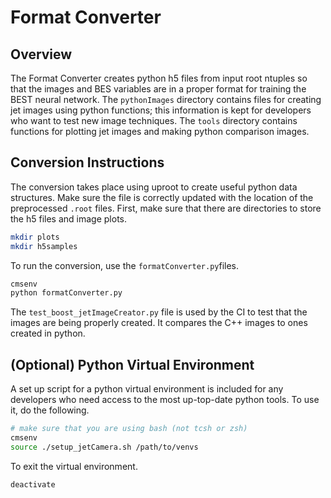 # Format Converter

## Overview

The Format Converter creates python h5 files from input root ntuples so that the images and BES variables are
in a proper format for training the BEST neural network. The `pythonImages` directory contains files for creating 
jet images using python functions; this information is kept for developers who want to test new image techniques.
The `tools` directory contains functions for plotting jet images and making python comparison images.

## Conversion Instructions

The conversion takes place using uproot to create useful python data structures. Make sure the file is correctly 
updated with the location of the preprocessed `.root` files. First, make sure that there are directories to store
the h5 files and image plots.

```bash
mkdir plots
mkdir h5samples
```

To run the conversion, use the `formatConverter.py`files. 

```bash
cmsenv
python formatConverter.py
```

The `test_boost_jetImageCreator.py` file is used by the CI to test that the images are being properly created. 
It compares the C++ images to ones created in python.

## (Optional) Python Virtual Environment

A set up script for a python virtual environment is included for any developers who need access to the most up-top-date
python tools. To use it, do the following.

```bash
# make sure that you are using bash (not tcsh or zsh)
cmsenv
source ./setup_jetCamera.sh /path/to/venvs
```

To exit the virtual environment.

```bash
deactivate
```
